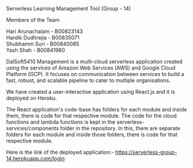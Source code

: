 Serverless Learning Management Tool (Group - 14)

Members of the Team

Hari Arunachalam  -  B00823143\
Hardik Dudhrejia  -  B00835071\
Shubhamm Suri     -  B00840085\
Yash Shah         -  B00841980

DalSoft5410 Management is a multi-cloud serverless application created using the services of Amazon Web Services (AWS) and Google Cloud Platform (GCP). It focuses on communication between services to build a fast, robust, and scalable pipeline to cater to multiple organisations. 


We have created a user-interactive application using React.js and it is deployed on Heroku.

The React application's code-base has folders for each module and inside them, there is code for that respective module. The code for the cloud functions and lambda functions is kept in the serverless-services/components folder in the repository. In this, there are separate folders for each module and inside those folders, there is code for that respective module.

Here is the link of the deployed application:- https://serverless-group-14.herokuapp.com/login